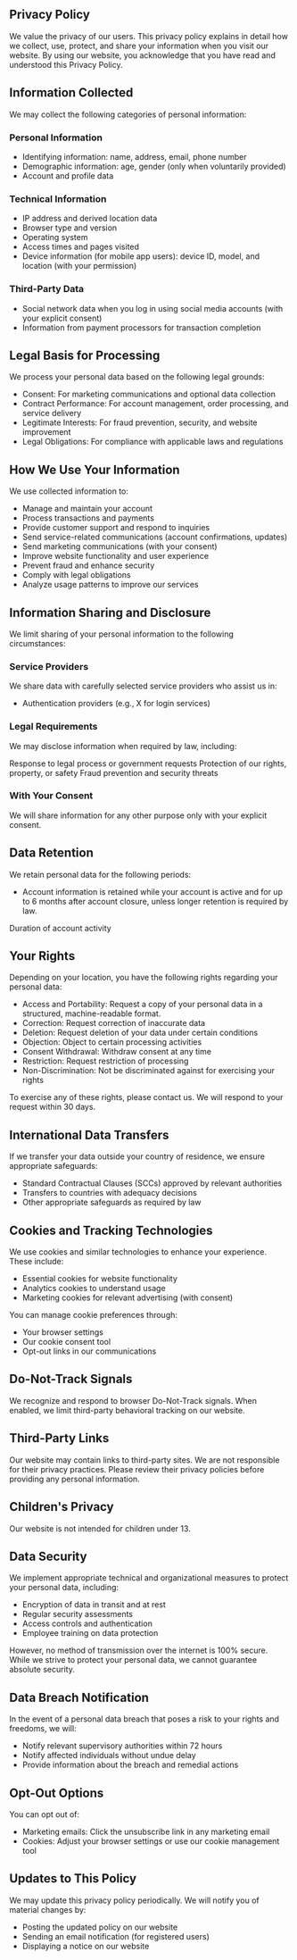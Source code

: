 Privacy Policy
--------------

We value the privacy of our users. This privacy policy explains in detail how we collect, use, protect, and share your information when you visit our website.
By using our website, you acknowledge that you have read and understood this Privacy Policy.

## Information Collected

We may collect the following categories of personal information:

### Personal Information

- Identifying information: name, address, email, phone number
- Demographic information: age, gender (only when voluntarily provided)
- Account and profile data

### Technical Information

- IP address and derived location data
- Browser type and version
- Operating system
- Access times and pages visited
- Device information (for mobile app users): device ID, model, and location (with your permission)

### Third-Party Data

- Social network data when you log in using social media accounts (with your explicit consent)
- Information from payment processors for transaction completion

## Legal Basis for Processing

We process your personal data based on the following legal grounds:

- Consent: For marketing communications and optional data collection
- Contract Performance: For account management, order processing, and service delivery
- Legitimate Interests: For fraud prevention, security, and website improvement
- Legal Obligations: For compliance with applicable laws and regulations

## How We Use Your Information

We use collected information to:

- Manage and maintain your account
- Process transactions and payments
- Provide customer support and respond to inquiries
- Send service-related communications (account confirmations, updates)
- Send marketing communications (with your consent)
- Improve website functionality and user experience
- Prevent fraud and enhance security
- Comply with legal obligations
- Analyze usage patterns to improve our services

## Information Sharing and Disclosure

We limit sharing of your personal information to the following circumstances:

### Service Providers

We share data with carefully selected service providers who assist us in:

- Authentication providers (e.g., X for login services)

### Legal Requirements

We may disclose information when required by law, including:

Response to legal process or government requests
Protection of our rights, property, or safety
Fraud prevention and security threats

### With Your Consent

We will share information for any other purpose only with your explicit consent.

## Data Retention

We retain personal data for the following periods:

- Account information is retained while your account is active and for up to 6 months after account closure, unless longer retention is required by law.

Duration of account activity

## Your Rights

Depending on your location, you have the following rights regarding your personal data:

- Access and Portability: Request a copy of your personal data in a structured, machine-readable format.
- Correction: Request correction of inaccurate data
- Deletion: Request deletion of your data under certain conditions
- Objection: Object to certain processing activities
- Consent Withdrawal: Withdraw consent at any time
- Restriction: Request restriction of processing
- Non-Discrimination: Not be discriminated against for exercising your rights

To exercise any of these rights, please contact us. We will respond to your request within 30 days.

## International Data Transfers

If we transfer your data outside your country of residence, we ensure appropriate safeguards:

- Standard Contractual Clauses (SCCs) approved by relevant authorities
- Transfers to countries with adequacy decisions
- Other appropriate safeguards as required by law

## Cookies and Tracking Technologies

We use cookies and similar technologies to enhance your experience. These include:

- Essential cookies for website functionality
- Analytics cookies to understand usage
- Marketing cookies for relevant advertising (with consent)

You can manage cookie preferences through:

- Your browser settings
- Our cookie consent tool
- Opt-out links in our communications

## Do-Not-Track Signals

We recognize and respond to browser Do-Not-Track signals. When enabled, we limit third-party behavioral tracking on our website.

## Third-Party Links

Our website may contain links to third-party sites. We are not responsible for their privacy practices. Please review their privacy policies before providing any personal information.

## Children's Privacy

Our website is not intended for children under 13.

## Data Security

We implement appropriate technical and organizational measures to protect your personal data, including:

- Encryption of data in transit and at rest
- Regular security assessments
- Access controls and authentication
- Employee training on data protection

However, no method of transmission over the internet is 100% secure. While we strive to protect your personal data, we cannot guarantee absolute security.

## Data Breach Notification

In the event of a personal data breach that poses a risk to your rights and freedoms, we will:

- Notify relevant supervisory authorities within 72 hours
- Notify affected individuals without undue delay
- Provide information about the breach and remedial actions

## Opt-Out Options

You can opt out of:

- Marketing emails: Click the unsubscribe link in any marketing email
- Cookies: Adjust your browser settings or use our cookie management tool

## Updates to This Policy

We may update this privacy policy periodically. We will notify you of material changes by:

- Posting the updated policy on our website
- Sending an email notification (for registered users)
- Displaying a notice on our website
